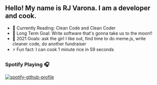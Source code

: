 ## Hello! My name is RJ Varona. I am a developer and cook.

- 📘 Currently Reading: Clean Code and Clean Coder
- 🚀 Long Term Goal: Write software that's gonna take us to the moon!!
- 🥅 2021 Goals: ask the girl I like out, find time to do meme.js, write cleaner code, do another fundraiser
- ⚡ Fun fact: I can cook 1 minute rice in 59 seconds

### Spotify Playing 🎧

[![spotify-github-profile](https://spotify-github-profile.vercel.app/api/view?uid=rjvarona&cover_image=true&theme=novatorem)](https://github.com/kittinan/spotify-github-profile)

